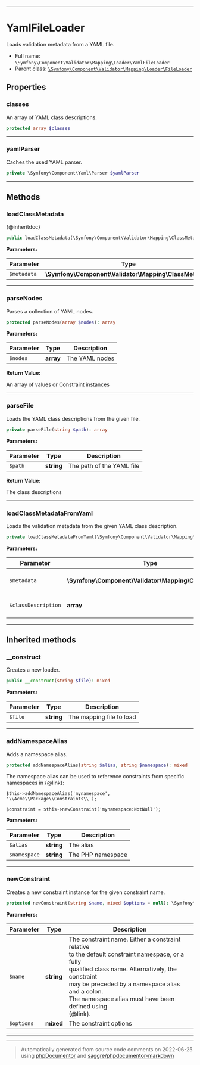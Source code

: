 ***

# YamlFileLoader

Loads validation metadata from a YAML file.



* Full name: `\Symfony\Component\Validator\Mapping\Loader\YamlFileLoader`
* Parent class: [`\Symfony\Component\Validator\Mapping\Loader\FileLoader`](./FileLoader.md)



## Properties


### classes

An array of YAML class descriptions.

```php
protected array $classes
```






***

### yamlParser

Caches the used YAML parser.

```php
private \Symfony\Component\Yaml\Parser $yamlParser
```






***

## Methods


### loadClassMetadata

{@inheritdoc}

```php
public loadClassMetadata(\Symfony\Component\Validator\Mapping\ClassMetadata $metadata): mixed
```








**Parameters:**

| Parameter | Type | Description |
|-----------|------|-------------|
| `$metadata` | **\Symfony\Component\Validator\Mapping\ClassMetadata** |  |




***

### parseNodes

Parses a collection of YAML nodes.

```php
protected parseNodes(array $nodes): array
```








**Parameters:**

| Parameter | Type | Description |
|-----------|------|-------------|
| `$nodes` | **array** | The YAML nodes |


**Return Value:**

An array of values or Constraint instances



***

### parseFile

Loads the YAML class descriptions from the given file.

```php
private parseFile(string $path): array
```








**Parameters:**

| Parameter | Type | Description |
|-----------|------|-------------|
| `$path` | **string** | The path of the YAML file |


**Return Value:**

The class descriptions



***

### loadClassMetadataFromYaml

Loads the validation metadata from the given YAML class description.

```php
private loadClassMetadataFromYaml(\Symfony\Component\Validator\Mapping\ClassMetadata $metadata, array $classDescription): mixed
```








**Parameters:**

| Parameter | Type | Description |
|-----------|------|-------------|
| `$metadata` | **\Symfony\Component\Validator\Mapping\ClassMetadata** | The metadata to load |
| `$classDescription` | **array** | The YAML class description |




***


## Inherited methods


### __construct

Creates a new loader.

```php
public __construct(string $file): mixed
```








**Parameters:**

| Parameter | Type | Description |
|-----------|------|-------------|
| `$file` | **string** | The mapping file to load |




***

### addNamespaceAlias

Adds a namespace alias.

```php
protected addNamespaceAlias(string $alias, string $namespace): mixed
```

The namespace alias can be used to reference constraints from specific
namespaces in {@link}:

    $this->addNamespaceAlias('mynamespace', '\\Acme\\Package\\Constraints\\');

    $constraint = $this->newConstraint('mynamespace:NotNull');






**Parameters:**

| Parameter | Type | Description |
|-----------|------|-------------|
| `$alias` | **string** | The alias |
| `$namespace` | **string** | The PHP namespace |




***

### newConstraint

Creates a new constraint instance for the given constraint name.

```php
protected newConstraint(string $name, mixed $options = null): \Symfony\Component\Validator\Constraint
```








**Parameters:**

| Parameter | Type | Description |
|-----------|------|-------------|
| `$name` | **string** | The constraint name. Either a constraint relative<br />to the default constraint namespace, or a fully<br />qualified class name. Alternatively, the constraint<br />may be preceded by a namespace alias and a colon.<br />The namespace alias must have been defined using<br />{@link}. |
| `$options` | **mixed** | The constraint options |




***


***
> Automatically generated from source code comments on 2022-06-25 using [phpDocumentor](http://www.phpdoc.org/) and [saggre/phpdocumentor-markdown](https://github.com/Saggre/phpDocumentor-markdown)
